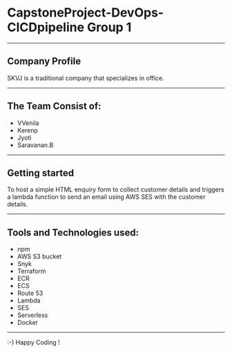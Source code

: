 # CapstoneProject-DevOps-CICDpipeline Group 1
_______________________________________________________________________________________
## Company Profile
SKVJ is a traditional company that specializes in  office. 
_______________________________________________________________________________________
## The Team Consist of:
- VVenila
- Kerenp
- Jyoti
- Saravanan.B
_______________________________________________________________________________________
## Getting started

To host a simple HTML enquiry form to collect customer details and triggers a lambda function to send an email using AWS SES with the customer details. 

_______________________________________________________________________________________
## Tools and Technologies used:

- npm
- AWS S3 bucket
- Snyk
- Terraform
- ECR
- ECS
- Route 53
- Lambda
- SES
- Serverless
- Docker
_______________________________________________________________________________________







:-) Happy Coding !